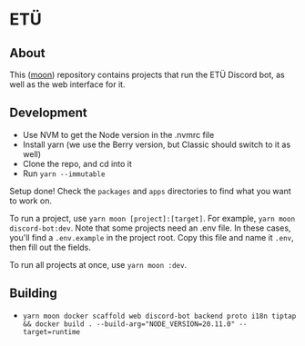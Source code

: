 # ETÜ

## About

This ([moon](https://moonrepo.dev/)) repository contains projects that run the
ETÜ Discord bot, as well as the web interface for it.

## Development

- Use NVM to get the Node version in the .nvmrc file
- Install yarn (we use the Berry version, but Classic should switch to it as well)
- Clone the repo, and cd into it
- Run `yarn --immutable`

Setup done! Check the `packages` and `apps` directories to find what you want to
work on.

To run a project, use `yarn moon [project]:[target]`. For example, `yarn
moon discord-bot:dev`. Note that some projects need an .env file. In these
cases, you'll find a `.env.example` in the project root. Copy this file and name
it `.env`, then fill out the fields.

To run all projects at once, use `yarn moon :dev`.

## Building

- `yarn moon docker scaffold web discord-bot backend proto i18n tiptap && docker build . --build-arg="NODE_VERSION=20.11.0" --target=runtime`
